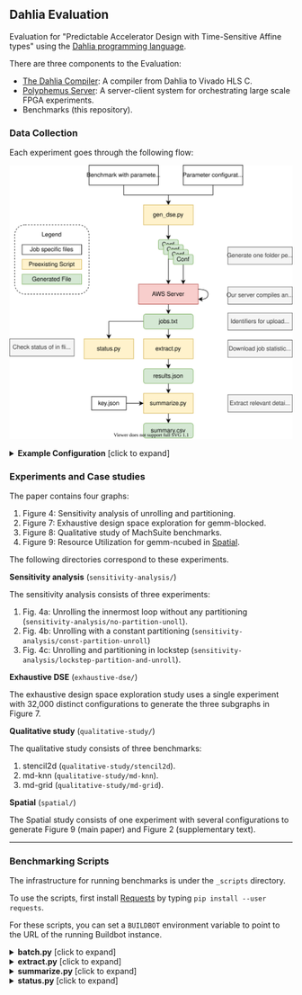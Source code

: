 ## Dahlia Evaluation

Evaluation for "Predictable Accelerator Design with Time-Sensitive Affine types"
using the [Dahlia programming language][dahlia].

There are three components to the Evaluation:

- [The Dahlia Compiler][dahlia]: A compiler from Dahlia to Vivado HLS C.
- [Polyphemus Server][poly]: A server-client system for orchestrating large scale FPGA experiments.
- Benchmarks (this repository).


[dahlia]: https://github.com/cucapra/dahlia
[poly]: https://github.com/cucapra/polyphemus/

### Data Collection

Each experiment goes through the following flow:

<p align="center">
  <img src="./static/data-collection.svg">
</p>

<details>
<summary><b>Example Configuration</b> [click to expand]</summary>

`gen_dse.py` is a search and replace script that generates folders for each
possible configuration.

When invoked on a folder, it looks for a `template.json` file that maps
paramters in files to possible values. For example, the following in
files in a folder named `bench`:

<table>
<tr> <th> bench.cpp </th> <th> template.json </th> </tr>
<tr>
<td>
<pre>
int x = ::CONST1::;
int y = ::CONST2::;
x + y;
</pre>
</td>
<td>
<pre>
{
  "bench.cpp": {
    "CONST1": [1, 2, 3],
    "CONST2": [1, 2, 3]
  }
}
</pre>
</td>
</tr>
</table>

`gen_dse.py` will generate 9 configurations in total by iterating over the
possible values of `CONST1` and `CONST2`.
</details>

### Experiments and Case studies

The paper contains four graphs:

1. Figure 4: Sensitivity analysis of unrolling and partitioning.
2. Figure 7: Exhaustive design space exploration for gemm-blocked.
3. Figure 8: Qualitative study of MachSuite benchmarks.
4. Figure 9: Resource Utilization for gemm-ncubed in [Spatial](https://spatial-lang.org).

The following directories correspond to these experiments.

**Sensitivity analysis** (`sensitivity-analysis/`)

The sensitivity analysis consists of three experiments:

1. Fig. 4a: Unrolling the innermost loop without any partitioning (`sensitivity-analysis/no-partition-unoll`).
2. Fig. 4b: Unrolling with a constant partitioning (`sensitivity-analysis/const-partition-unroll`)
3. Fig. 4c: Unrolling and partitioning in lockstep (`sensitivity-analysis/lockstep-partition-and-unroll`).

**Exhaustive DSE** (`exhaustive-dse/`)

The exhaustive design space exploration study uses a single experiment with
32,000 distinct configurations to generate the three subgraphs in Figure 7.

**Qualitative study** (`qualitative-study/`)

The qualitative study consists of three benchmarks:

1. stencil2d (`qualitative-study/stencil2d`).
2. md-knn (`qualitative-study/md-knn`).
3. md-grid (`qualitative-study/md-grid`).

**Spatial** (`spatial/`)

The Spatial study consists of one experiment with several configurations to
generate Figure 9 (main paper) and Figure 2 (supplementary text).

----------------


### Benchmarking Scripts

The infrastructure for running benchmarks is under the `_scripts` directory.

To use the scripts, first install [Requests][] by typing `pip install --user
requests`.

For these scripts, you can set a `BUILDBOT` environment variable to point to
the URL of the running Buildbot instance.

[requests]: https://2.python-requests.org/en/master/

<details>
<summary><b>batch.py</b> [click to expand]</summary>
Submit a batch of benchmark jobs to the Buildbot.

Each argument to the script should be the path to a specific benchmark version in this repository, like `baseline/machsuite-gemm-ncubed`.
Use it like this:

    ./_scripts/batch.py <benchpath1> <benchpath2> ...

The script creates a new directory for the batch under `_results/` named with a timestamp.
It puts a list of job IDs in a file called `jobs.txt` there.
It prints the name of the batch directory (i.e., the timestamp) to stdout.

This script has command-line options:

- `-E`: Submit jobs for full synthesis. (The default is to just do estimation.)
- `-p`: Pretend to submit jobs, but don't actually submit anything. (For debugging.)
</details>

<details>
<summary><b>extract.py</b> [click to expand]</summary>
Download results for a previously-submitted batch of benchmark jobs.

On the command line, give the path to the batch directory.
Like this:

    ./_scripts/extract.py _results/2019-07-13-17-13-09

The script downloads information about jobs from `jobs.txt` in that directory.
It saves lots of extracted result values for the batch in a file called `results.json` there.

</details>

<details>
<summary><b>summarize.py</b> [click to expand]</summary>
Given some extracted data for a batch, summarize the results in a human-friendly CSV.

Give the script the path to a `results.json`, like this:

    ./_scripts/summarize.py _results/2019-07-13-17-13-09/results.json

The script produces a file in the same directory called `summary.csv` with particularly relevant information pulled out.
</details>

<details>
<summary><b>status.py</b> [click to expand]</summary>
Get the current status of a batch while you impatiently wait for jobs to complete.
Print out the number of jobs in each state.

Give the script the path to a batch directory:

    ./_scripts/status.py _results/2019-07-13-17-13-09

Use the [watch](https://linux.die.net/man/1/watch) command to repeatedly run
the command every 5 seconds

    watch -n5 ./_scripts/status.py _results/2019-07-13-17-13-09
</details>
